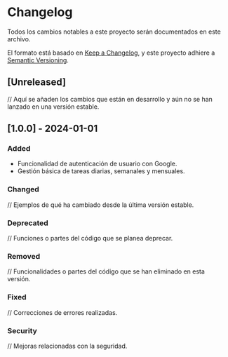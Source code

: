 # Changelog

Todos los cambios notables a este proyecto serán documentados en este archivo.

El formato está basado en [Keep a Changelog](https://keepachangelog.com/en/1.0.0/),
y este proyecto adhiere a [Semantic Versioning](https://semver.org/spec/v2.0.0.html).

## [Unreleased]

// Aquí se añaden los cambios que están en desarrollo y aún no se han lanzado en una versión estable.

## [1.0.0] - 2024-01-01
### Added
- Funcionalidad de autenticación de usuario con Google.
- Gestión básica de tareas diarias, semanales y mensuales.

### Changed
// Ejemplos de qué ha cambiado desde la última versión estable.

### Deprecated
// Funciones o partes del código que se planea deprecar.

### Removed
// Funcionalidades o partes del código que se han eliminado en esta versión.

### Fixed
// Correcciones de errores realizadas.

### Security
// Mejoras relacionadas con la seguridad.
